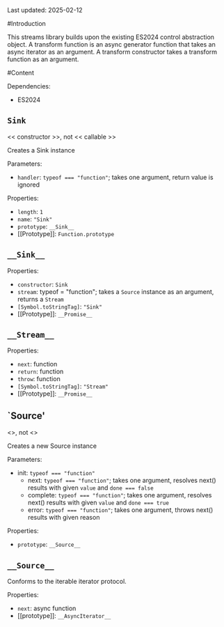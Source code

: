 Last updated: 2025-02-12

#Introduction

This streams library builds upon the existing ES2024 control abstraction object. 
A transform function is an async generator function that takes an async iterator as an argument. A transform constructor takes a transform function as an argument.

#Content

Dependencies:
 - ES2024

## `Sink`
<< constructor >>, not << callable >>

Creates a Sink instance

Parameters:
 - `handler`: `typeof === "function"`; takes one argument, return value is ignored

Properties:
 - `length`: `1`
 - `name`: `"Sink"`
 - `prototype`: `__Sink__`
 - [[Prototype]]: `Function.prototype`

## `__Sink__`

Properties:
 - `constructor`: `Sink`
 - `stream`: typeof = "function"; takes a `Source` instance as an argument, returns a `Stream`
 - `[Symbol.toStringTag]`: `"Sink"`
 - [[Prototype]]: `__Promise__`

## `__Stream__`

Properties:
 - `next`: function
 - `return`: function
 - `throw`: function
 - `[Symbol.toStringTag]`: `"Stream"`
 - [[Prototype]]: `__Promise__`


## `Source'
<<constructor>>, not <<callable>>

Creates a new Source instance

Parameters:
 - init: `typeof === "function"`
   - next: `typeof === "function"`; takes one argument, resolves next() results with given `value` and `done === false`
   - complete: `typeof === "function"`; takes one argument, resolves next() results with given `value` and `done === true`
   - error: `typeof === "function"`; takes one argument, throws next() results with given reason

Properties:
 - `prototype`: `__Source__`

## `__Source__`

Conforms to the iterable iterator protocol.

Properties:
 - `next`: async function
 - [[prototype]]: `__AsyncIterator__`
